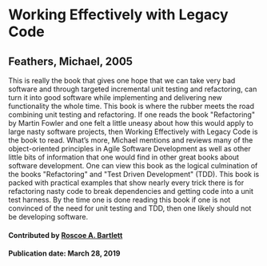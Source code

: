 # Working Effectively with Legacy Code

## Feathers, Michael, 2005

This is really the book that gives one hope that we can take very bad software and through targeted incremental unit testing and refactoring, can turn it into good software while implementing and delivering new functionality the whole time.
This book is where the rubber meets the road combining unit testing and refactoring.
If one reads the book "Refactoring" by Martin Fowler and one felt a little uneasy about how this would apply to large nasty software projects, then Working Effectively with Legacy Code is the book to read.
What’s more, Michael mentions and reviews many of the object-oriented principles in Agile Software Development as well as other little bits of information that one would find in other great books about software development.
One can view this book as the logical culmination of the books "Refactoring" and "Test Driven Development" (TDD).
This book is packed with practical examples that show nearly every trick there is for refactoring nasty code to break dependencies and getting code into a unit test harness.
By the time one is done reading this book if one is not convinced of the need for unit testing and TDD, then one likely should not be developing software.

#### Contributed by [Roscoe A. Bartlett](https://github.com/bartlettroscoe)

#### Publication date:  March 28, 2019

<!---
Publish: yes
Categories: development, reliability, skills
Topics: refactoring, design, software engineering, testing, Personal productivity and sustainability
Tags: book
Level: 2
Prerequisites: defaults
Aggregate: none
--->
